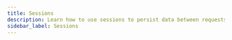 ```yaml
---
title: Sessions
description: Learn how to use sessions to persist data between requests.
sidebar_label: Sessions
---
```


